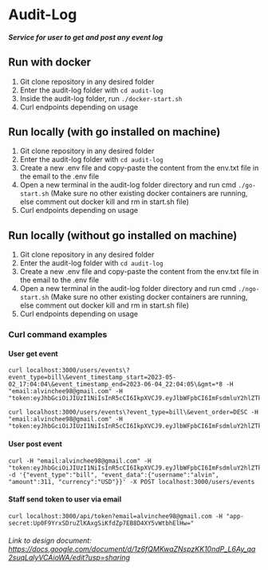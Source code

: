 # Audit-Log
##### Service for user to get and post any event log

## Run with docker
1. Git clone repository in any desired folder
2. Enter the audit-log folder with `cd audit-log`
3. Inside the audit-log folder, run `./docker-start.sh`
4. Curl endpoints depending on usage

## Run locally (with go installed on machine)
1. Git clone repository in any desired folder
2. Enter the audit-log folder with `cd audit-log`
3. Create a new .env file and copy-paste the content from the env.txt file in the email to the .env file
4. Open a new terminal in the audit-log folder directory and run cmd `./go-start.sh` (Make sure no other existing docker containers are running, else comment out docker kill and rm in start.sh file)
5. Curl endpoints depending on usage

## Run locally (without go installed on machine)
1. Git clone repository in any desired folder
2. Enter the audit-log folder with `cd audit-log`
3. Create a new .env file and copy-paste the content from the env.txt file in the email to the .env file
4. Open a new terminal in the audit-log folder directory and run cmd `./ngo-start.sh` (Make sure no other existing docker containers are running, else comment out docker kill and rm in start.sh file)
5. Curl endpoints depending on usage

### Curl command examples
#### User get event 
<p>

    curl localhost:3000/users/events\?event_type=bill\&event_timestamp_start=2023-05-02_17:04:04\&event_timestamp_end=2023-06-04_22:04:05\&gmt=*8 -H "email:alvinchee98@gmail.com" -H "token:eyJhbGciOiJIUzI1NiIsInR5cCI6IkpXVCJ9.eyJlbWFpbCI6ImFsdmluY2hlZTk4QGdtYWlsLmNvbSIsImV4cCI6MTY4ODExNDQyNH0.sXUYUdGRvIKOqtSEKWJkE9Q7CI2JK4R_0ZubciG8ZfE"
</p>

<p>

    curl localhost:3000/users/events\?event_type=bill\&event_order=DESC -H "email:alvinchee98@gmail.com" -H "token:eyJhbGciOiJIUzI1NiIsInR5cCI6IkpXVCJ9.eyJlbWFpbCI6ImFsdmluY2hlZTk4QGdtYWlsLmNvbSIsImV4cCI6MTY4ODExNDQyNH0.sXUYUdGRvIKOqtSEKWJkE9Q7CI2JK4R_0ZubciG8ZfE"
</p>

#### User post event
<p>

    curl -H "email:alvinchee98@gmail.com" -H "token:eyJhbGciOiJIUzI1NiIsInR5cCI6IkpXVCJ9.eyJlbWFpbCI6ImFsdmluY2hlZTk4QGdtYWlsLmNvbSIsImV4cCI6MTY4ODExNDQyNH0.sXUYUdGRvIKOqtSEKWJkE9Q7CI2JK4R_0ZubciG8ZfE" -d '{"event_type":"bill", "event_data":{"username":"alvin", "amount":311, "currency":"USD"}}' -X POST localhost:3000/users/events
</p>

#### Staff send token to user via email
<p>

    curl localhost:3000/api/token?email=alvinchee98@gmail.com -H "app-secret:Up0F9YrxSDruZlKAxgSiKfdZp7EB8D4XY5vWtbhElHw="
</p>

###### Link to design document: https://docs.google.com/document/d/1z6fQMKwaZNspzKK10ndP_L6Ay_qa2suqLalyVCAioWA/edit?usp=sharing
